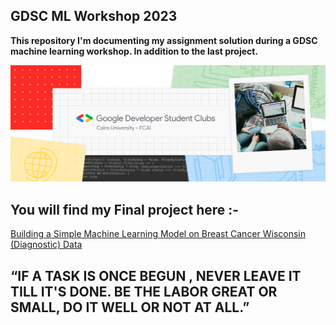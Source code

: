 ## GDSC ML Workshop 2023

**This repository I'm documenting my assignment solution during a GDSC machine learning workshop. In addition to the last project.**

![](images/unnamed.png)

## You will find my Final project here :-
[Building a Simple Machine Learning Model on Breast Cancer Wisconsin (Diagnostic) Data](https://github.com/liliansteven/Breast-Cancer-Diagnosis-KFold-and-RF-with-96-accuracy)

## “IF A TASK IS ONCE BEGUN , NEVER LEAVE IT TILL IT'S DONE. BE THE LABOR GREAT OR SMALL, DO IT WELL OR NOT AT ALL.” 

